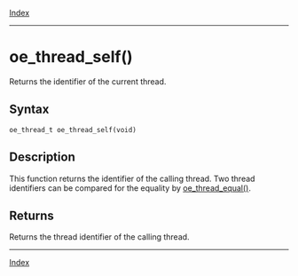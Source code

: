 [Index](index.md)

---
# oe_thread_self()

Returns the identifier of the current thread.

## Syntax

    oe_thread_t oe_thread_self(void)
## Description 

This function returns the identifier of the calling thread. Two thread identifiers can be compared for the equality by [oe_thread_equal()](thread_8h_aee75629a8fef24910510c1a46b06b5ea_1aee75629a8fef24910510c1a46b06b5ea.md).



## Returns

Returns the thread identifier of the calling thread.

---
[Index](index.md)

